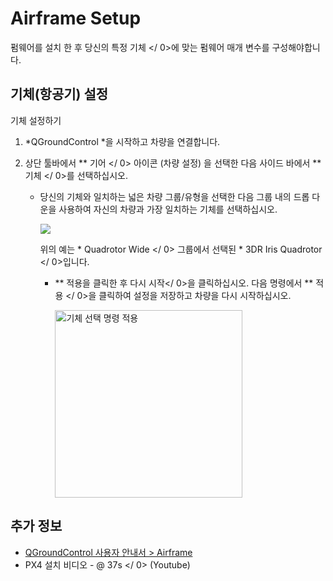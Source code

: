 # Airframe Setup

펌웨어를 설치 한 후 당신의 특정 기체 </ 0>에 맞는 펌웨어 매개 변수를 구성해야합니다.</p> 

## 기체(항공기) 설정

기체 설정하기

1. *QGroundControl *을 시작하고 차량을 연결합니다.
2. 상단 툴바에서 ** 기어 </ 0> 아이콘 (차량 설정) 을 선택한 다음 사이드 바에서 ** 기체 </ 0>를 선택하십시오. </li> 
    
    * 당신의 기체와 일치하는 넓은 차량 그룹/유형을 선택한 다음 그룹 내의 드롭 다운을 사용하여 자신의 차량과 가장 일치하는 기체를 선택하십시오.
        
        ![](../../images/qgc/setup/airframe_px4.jpg)
        
        위의 예는 * Quadrotor Wide </ 0> 그룹에서 선택된 * 3DR Iris Quadrotor </ 0>입니다.</p></li> 
        
        * ** 적용을 클릭한 후 다시 시작</ 0>을 클릭하십시오. 다음 명령에서 ** 적용 </ 0>을 클릭하여 설정을 저장하고 차량을 다시 시작하십시오.</p> 
            
            <img src="../../images/qgc/setup/airframe_px4_apply_prompt.jpg" width="300px" title="기체 선택 명령 적용" /></li> </ol> 
            
            ## 추가 정보
            
            * [QGroundControl 사용자 안내서 > Airframe](https://docs.qgroundcontrol.com/en/SetupView/Airframe.html)
            *  PX4 설치 비디오 - @ 37s </ 0> (Youtube)</li> </ul>